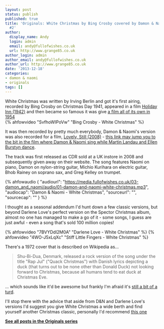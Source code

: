 ```yaml
---
layout: post
status: publish
published: true
title: 'Originals: White Christmas by Bing Crosby covered by Damon & Naomi: Xmas special
  #2'
author:
  display_name: Andy
  login: admin
  email: andy@fullofwishes.co.uk
  url: http://www.grange85.co.uk
author_login: admin
author_email: andy@fullofwishes.co.uk
author_url: http://www.grange85.co.uk
date: '2013-12-18'
categories:
- damon & naomi
- originals
tags: []
---
```

<p>White Christmas was written by Irving Berlin and got it's first airing, recorded by Bing Crosby on Christmas Day 1941, appeared in a film <a href="http://en.wikipedia.org/wiki/Holiday_Inn_%28film%29">Holiday Inn (1942)</a> and then became so famous it was give <a href="http://en.wikipedia.org/wiki/White_Christmas_(film)">a film all of its own in 1954</a><br />
{% ahfowvideo "SvfhoWIPoVw" "Bing Crosby - White Christmas" %}</p>
<p>It was then recorded by pretty much everybody, Damon & Naomi's version was also recorded for a film, <a href="http://en.wikipedia.org/wiki/Lovely,_Still">Lovely, Still (2008)</a> - <a href="http://youtu.be/Jy8hPGvuTZM?t=1h1m4s">this link may jump you to the bit in the film where Damon & Naomi sing while Martin Landau and Ellen Burstyn dance</a>.</p>
<p>The track was first released as CDR sold at a UK instore in 2008 and subsequently given away on their website. The song features Naomi on piano, Damon on nylon-string guitar, Michio Kurihara on electric guitar, Bhob Rainey on soprano sax, and Greg Kelley on trumpet.</p>

 {% ahfowaudio {
  "audiourl": "https://media.fullofwishes.co.uk/03-damon_and_naomi/audio/01-damon-and-naomi-white-christmas.mp3",
  "audiocap": "Damon & Naomi - White Christmas",
  "sourceurl": "",
  "sourcecap": ""
  } %}

<p>I thought as a seasonal addendum I'd hunt down a few classic versions, but beyond Darlene Love's perfect version on the Spector Christmas album, almost no one has managed to make a go of it - some songs, I guess are just awful - even a song that's sold 100 million copies!</p>
{% ahfowvideo "7BVYDdl2M0A" "Darlene Love - White Christmas" %}
{% ahfowvideo "4WO-J5xLqXc" "Stiff Little Fingers - White Christmas" %}
<p>There's a 1972 cover that is described on Wikipedia as...</p>
<blockquote><p> Shu-Bi-Dua, Denmark, released a rock version of the song under the title "Rap Jul" ("Quack Christmas") with Danish lyrics depicting a duck (that turns out to be none other than Donald Duck) not looking forward to Christmas, because all humans tend to eat duck at Christmas Eve.</p></blockquote>
<p>... which sounds like it'd be awesome but frankly I'm afraid it's <a href="http://youtu.be/fXlyRjshoGc">still a bit of a turd</a>.</p>
<p>I'll stop there with the advice that aside from D&N and Darlene Love's versions I'd suggest you give White Christmas a wide berth and find yourself another Christmas classic, personally I'd recommend <a href="http://www.youtube.com/watch?v=ARq6uYSsUq0">this one</a></p>
<p><strong><a href="/category/originals/" title="List: Originals">See all posts in the Originals series</a></strong></p>
